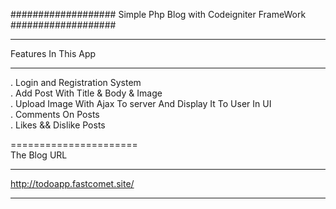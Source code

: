 ###################
Simple Php Blog with Codeigniter FrameWork
###################



*******************
Features In This App
*******************

. Login and Registration System <br />
. Add Post With Title & Body & Image <br />
. Upload Image With Ajax To server And Display It To User In UI <br />
. Comments On Posts  <br />
. Likes && Dislike Posts <br />

======================<br />
The Blog URL
*******************************

http://todoapp.fastcomet.site/

*******************************
